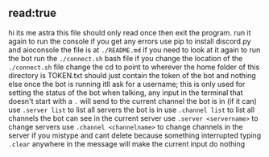 read:true 
---
hi its me astra
this file should only read once then exit the program. run it again to run the console
if you get any errors use pip to install discord.py and aioconsole
the file is at `./README.md` if you need to look at it again
to run the bot run the `./connect.sh` bash file
if you change the location of the `./connect.sh` file change the cd to point to wherever the home folder of this directory is
TOKEN.txt should just contain the token of the bot and nothing else
once the bot is running itll ask for a username; this is only used for setting the status of the bot
when talking, any input in the terminal that doesn't start with a `.` will send to the current channel the bot is in (if it can)
use `.server list` to list all servers the bot is in
use `.channel list` to list all channels the bot can see in the current server
use `.server <servername>` to change servers
use `.channel <channelname>` to change channels in the server
if you mistype and cant delete because something interrupted typing `.clear` anywhere in the message will make the current input do nothing